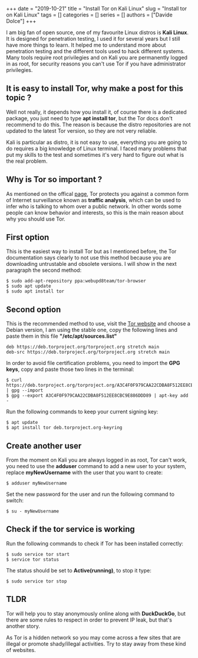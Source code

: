 +++ 
date = "2019-10-21"
title = "Install Tor on Kali Linux"
slug = "Install tor on Kali Linux"
tags = []
categories = []
series = []
authors = ["Davide Dolce"]
+++

I am big fan of open source, one of my favourite Linux distros is **Kali Linux**. It is designed for penetration testing, I used it for several years but I still have more things to learn. It helped me to understand more about penetration testing and the different tools used to hack different systems. Many tools require root privilegies and on Kali you are permanently logged in as root, for security reasons you can't use Tor if you have administrator privilegies.

## It is easy to install Tor, why make a post for this topic ?

Well not really, it depends how you install it, of course there is a dedicated package, you just need to type **apt install tor**, but the Tor docs don't recommend to do this. The reason is because the distro repositories are not updated to the latest Tor version, so they are not very reliable.

Kali is particular as distro, it is not easy to use, everything you are going to do requires a big knowledge of Linux terminal. I faced many problems that put my skills to the test and sometimes it's very hard to figure out what is the real problem.

## Why is Tor so important ?

As mentioned on the offical [page](https://www.torproject.org/about/overview.html.en), Tor protects you against a common form of Internet surveillance known as **traffic analysis**, which can be used to infer who is talking to whom over a public network. In other words some people can know behavior and interests, so this is the main reason about why you should use Tor.

## First option

This is the easiest way to install Tor but as I mentioned before, the Tor documentation says clearly to not use this method because you are downloading untrustable and obsolete versions. I will show in the next paragraph the second method:

```
$ sudo add-apt-repository ppa:webupd8team/tor-browser
$ sudo apt update
$ sudo apt install tor
```

## Second option

This is the recommended method to use, visit the [Tor website](https://www.torproject.org/docs/debian.html.en) and choose a Debian version, I am using the stable one, copy the following lines and paste them in this file **"/etc/apt/sources.list"**

```
deb https://deb.torproject.org/torproject.org stretch main
deb-src https://deb.torproject.org/torproject.org stretch main
```

In order to avoid file certification problems, you need to import the **GPG keys**, copy and paste those two lines in the terminal:

```
$ curl https://deb.torproject.org/torproject.org/A3C4F0F979CAA22CDBA8F512EE8CBC9E886DDD89.asc | gpg --import
$ gpg --export A3C4F0F979CAA22CDBA8F512EE8CBC9E886DDD89 | apt-key add -
```

Run the following commands to keep your current signing key:

```
$ apt update
$ apt install tor deb.torproject.org-keyring
```

## Create another user

From the moment on Kali you are always logged in as root, Tor can't work, you need to use the **adduser** command to add a new user to your system, replace **myNewUsername** with the user that you want to create:

```
$ adduser myNewUsername
```

Set the new password for the user and run the following command to switch:

```
$ su - myNewUsername
```

## Check if the tor service is working

Run the following commands to check if Tor has been installed correctly:

```
$ sudo service tor start
$ service tor status
```

The status should be set to **Active(running)**, to stop it type:

```
$ sudo service tor stop
```

## TLDR

Tor will help you to stay anonymously online along with **DuckDuckGo**, but there are some rules to respect in order to prevent IP leak, but that's another story. 

As Tor is a hidden network so you may come across a few sites that are illegal or promote shady/illegal activities. Try to stay away from these kind of websites.
